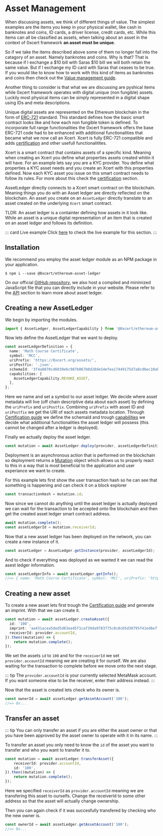 # Asset Management

When discussing assets, we think of different things of value. The simplest examples are the items you keep in your physical wallet, like cash in banknotes and coins, ID cards, a driver license, credit cards, etc. While this items can all be classified as assets, when talking about an asset in the context of 0xcert framework **an asset must be unique**.

So if we take the items described above some of them no longer fall into the catagory of an asset. Namely banknotes and coins. Why is that? That is because if I exchange a $10 bill with Saras $10 bill we will both retain the same value. But if I exchange my ID card with Saras that ceases to be true. If you would like to know how to work with this kind of items as banknotes and coins then check out the [Value management guide]().

Another thing to consider is that what we are discussing are pyshical items while 0xcert framework operates with digital unique (non fungible) assets. Luckily most physical items can be simply represented in a digital shape using IDs and meta descriptions. 

Unique digital assets are represented on the Ethereum blockchain in the form of [ERC-721](https://github.com/ethereum/EIPs/blob/master/EIPS/eip-721.md) standard. This standard defines how the basic smart contract looks like and how each non fungible token is defined. To incorporate full range functionalities the 0xcert framework offers the base ERC-721 code had to be enhanced with additional functionalities that became what we now call an Xcert. Xcert is fully ERC-721 compatible and adds [certification]() and other usefull functionalitites.

Xcert is a smart contract that contains assets of a specific kind. Meaning when creating an Xcert you define what properties assets created whitin it will have. For an example lets say you are a KYC provider. You define what properties a KYC asset needs and you create an Xcert with this properties defined. Now each KYC asset you issue on this smart contract needs to follow its rules. For more about this check the [certification]() section.

AssetLedger directly connects to a Xcert smart contract on the blockchain. Meaning things you do with an Asset ledger are directly reflected on the blockchain. An asset you create on an `AssetLedger` directly translate to an asset created on the underlying `Xcert` smart contract.

TLDR: An asset ledger is a containter defining how assets in it look like. While an asset is a unique digital representation of an item that is created on an asset ledger and follows its definition.

::: card Live example
Click [here](https://codesandbox.io/s/github/0xcert/example-asset-management?module=%2FREADME.md) to check the live example for this section.
:::

## Installation

We recommend you employ the asset ledger module as an NPM package in your application.

```ell
$ npm i --save @0xcert/ethereum-asset-ledger
```

On our official [GitHub repository](https://github.com/0xcert/framework), we also host a compiled and minimized JavaScript file that you can directly include in your website. Please refer to the [API](/api/core.html) section to learn more about asset ledger.

## Creating a new AssetLedger

We begin by importing the modules.

```ts
import { AssetLedger, AssetLedgerCapability } from '@0xcert/ethereum-asset-ledger';
```

Now lets define the AssetLedger that we want to deploy.

```ts
const assetLedgerDefinition = {
  name: 'Math Course Certificate',
  symbol: 'MCC',
  uriPrefix: 'https://0xcert.org/assets/',
  uriPostfix: '.json',
  schemaId: '3f4a0870cd6039e6c987b067b0d28de54efea17449175d7a8cd6ec10ab23cc5d', // base asset schemaId
  capabilities: [
    AssetLedgerCapability.REVOKE_ASSET,
  ],
};
```

Here we name and set a symbol to our asset ledger. We decide where asset metadata will live (off chain descriptive data about each asset) by defining the `uriPrefix` and `uriPostfix`. Combining `uriPrefix` with asset ID and `uriPostfix` we get the URI of each assets metadata location. Through [Certification guide]() we define the schemaId and trough [capabilities]() we decide what additional functionalities the asset ledger will possess (this cannot be changed after a ledger is deployed).

Finally we actually deploy the asset ledger.

```ts
const mutation = await AssetLedger.deploy(provider, assetLedgerDefinition);
```

Deployment is an asynchronous action that is performed on the blockchain so deployment returns a [Mutation]() object which allows us to properly react to this in a way that is most beneficial to the application and user experiance we want to create.

For this example lets first show the user transaction hash so he can see that something is happening and can check it on a block explorer

```ts
const transactionHash = mutation.id;
```

Now since we cannot do anything until the asset ledger is actually deployed we can wait for the transaction to be accepted onto the blockchain and then get the created asset ledger smart contract address.

```ts
await mutation.complete();
const assetLedgerId = mutation.receiverId;
```

Now that a new asset ledger has been deployed on the network, you can create a new instance of it.

```ts
const assetLedger = AssetLedger.getInstance(provider, assetLedgerId);
```

And to check if everything was deployed as we wanted it we can read the asest ledger information.

```ts
const assetLedgerInfo = await assetLedger.getInfo();
//=> { name: 'Math Course Certificate', symbol: 'MCC', uriPrefix: 'https://0xcert.org/assets/', uriPostfix: '.json', schemaId: '3f4a0870cd6039e6c987b067b0d28de54efea17449175d7a8cd6ec10ab23cc5d', supply: '0' }
```

## Creating a new asset

To create a new asset lets first trough the [Certification guide]() and generate an imprint. With that we can create it.

```ts
const mutation = await assetLedger.createAsset({
  id: '100',
  imprint: 'aa431acea5ded5d83ea45f1caf39da9783775c8c8c65d30795f41ed6eff45e1b',
  receiverId: provider.accountId,
}).then((mutation) => {
    return mutation.complete();
});
```

We set the assets `id` to `100` and for the `receiverId` we set `provider.accountId` meaning we are creating it for ourself. We are also waiting for the transaction to complete before we move onto the next stage.

::: tip
The `provider.accountId` is your currently selected MetaMask account. If you want someone else to be the receiver, enter their address instead.
:::

Now that the asset is created lets check who its owner is.

```ts
const ownerId = await assetLedger.getAssetAccount('100');
//=> 0x...
```

## Transfer an asset

::: tip
You can only transfer an asset if you are either the asset owner or that you have been approved by the asset owner to operate with it in its name.
:::

To transfer an asset you only need to know the `id` of the asset you want to transfer and who you want to transfer it to.

```ts
const mutation = await assetLedger.transferAsset({
    receiverId: provider.accountId,
    id: '100',
}).then((mutation) => {
    return mutation.complete();
});
```

Here we specified `receiverId` as `provider.accountId` meaning we are transfering this asset to ourselfs. Change the receiverId to some other address so that the asset will actually change ownership.

Then you can again check if it was succesfully transfered by checking who the new owner is.

```ts
const ownerId = await assetLedger.getAssetAccount('100');
//=> 0x...
```

